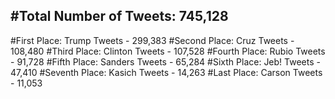 #Total Number of Tweets: 745,128 
---
#First Place: Trump Tweets - 299,383
#Second Place: Cruz Tweets - 108,480
#Third Place: Clinton Tweets - 107,528
#Fourth Place: Rubio Tweets - 91,728
#Fifth Place: Sanders Tweets - 65,284
#Sixth Place: Jeb! Tweets - 47,410
#Seventh Place: Kasich Tweets - 14,263
#Last Place: Carson Tweets - 11,053
